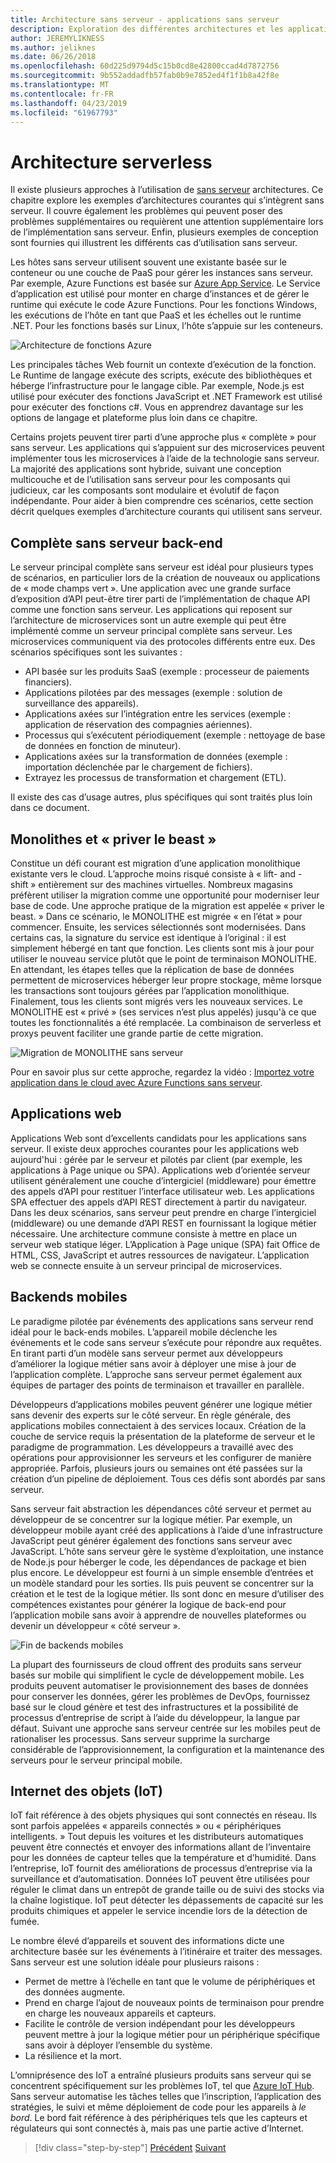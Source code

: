 ```yaml
---
title: Architecture sans serveur - applications sans serveur
description: Exploration des différentes architectures et les applications qui sont prises en charge par les architectures sans serveur, y compris les applications web, mobiles et IoT.
author: JEREMYLIKNESS
ms.author: jeliknes
ms.date: 06/26/2018
ms.openlocfilehash: 60d225d9794d5c15b0cd8e42800ccad4d7872756
ms.sourcegitcommit: 9b552addadfb57fab0b9e7852ed4f1f1b8a42f8e
ms.translationtype: MT
ms.contentlocale: fr-FR
ms.lasthandoff: 04/23/2019
ms.locfileid: "61967793"
---
```

# <a name="serverless-architecture"></a>Architecture serverless

Il existe plusieurs approches à l’utilisation de [sans serveur](http://azure.com/serverless) architectures. Ce chapitre explore les exemples d’architectures courantes qui s’intègrent sans serveur. Il couvre également les problèmes qui peuvent poser des problèmes supplémentaires ou requièrent une attention supplémentaire lors de l’implémentation sans serveur. Enfin, plusieurs exemples de conception sont fournies qui illustrent les différents cas d’utilisation sans serveur.

Les hôtes sans serveur utilisent souvent une existante basée sur le conteneur ou une couche de PaaS pour gérer les instances sans serveur. Par exemple, Azure Functions est basée sur [Azure App Service](https://docs.microsoft.com/azure/app-service/). Le Service d’application est utilisé pour monter en charge d’instances et de gérer le runtime qui exécute le code Azure Functions. Pour les fonctions Windows, les exécutions de l’hôte en tant que PaaS et les échelles out le runtime .NET. Pour les fonctions basés sur Linux, l’hôte s’appuie sur les conteneurs.

![Architecture de fonctions Azure](./media/azure-functions-architecture.png)

Les principales tâches Web fournit un contexte d’exécution de la fonction. Le Runtime de langage exécute des scripts, exécute des bibliothèques et héberge l’infrastructure pour le langage cible. Par exemple, Node.js est utilisé pour exécuter des fonctions JavaScript et .NET Framework est utilisé pour exécuter des fonctions c#. Vous en apprendrez davantage sur les options de langage et plateforme plus loin dans ce chapitre.

Certains projets peuvent tirer parti d’une approche plus « complète » pour sans serveur. Les applications qui s’appuient sur des microservices peuvent implémenter tous les microservices à l’aide de la technologie sans serveur. La majorité des applications sont hybride, suivant une conception multicouche et de l’utilisation sans serveur pour les composants qui judicieux, car les composants sont modulaire et évolutif de façon indépendante. Pour aider à bien comprendre ces scénarios, cette section décrit quelques exemples d’architecture courants qui utilisent sans serveur.

## <a name="full-serverless-back-end"></a>Complète sans serveur back-end

Le serveur principal complète sans serveur est idéal pour plusieurs types de scénarios, en particulier lors de la création de nouveaux ou applications de « mode champs vert ». Une application avec une grande surface d’exposition d’API peut-être tirer parti de l’implémentation de chaque API comme une fonction sans serveur. Les applications qui reposent sur l’architecture de microservices sont un autre exemple qui peut être implémenté comme un serveur principal complète sans serveur. Les microservices communiquent via des protocoles différents entre eux. Des scénarios spécifiques sont les suivantes :

* API basée sur les produits SaaS (exemple : processeur de paiements financiers).
* Applications pilotées par des messages (exemple : solution de surveillance des appareils).
* Applications axées sur l’intégration entre les services (exemple : application de réservation des compagnies aériennes).
* Processus qui s’exécutent périodiquement (exemple : nettoyage de base de données en fonction de minuteur).
* Applications axées sur la transformation de données (exemple : importation déclenchée par le chargement de fichiers).
* Extrayez les processus de transformation et chargement (ETL).

Il existe des cas d’usage autres, plus spécifiques qui sont traités plus loin dans ce document.

## <a name="monoliths-and-starving-the-beast"></a>Monolithes et « priver le beast »

Constitue un défi courant est migration d’une application monolithique existante vers le cloud. L’approche moins risqué consiste à « lift- and -shift » entièrement sur des machines virtuelles. Nombreux magasins préfèrent utiliser la migration comme une opportunité pour moderniser leur base de code. Une approche pratique de la migration est appelée « priver le beast. » Dans ce scénario, le MONOLITHE est migrée « en l’état » pour commencer. Ensuite, les services sélectionnés sont modernisées. Dans certains cas, la signature du service est identique à l’original : il est simplement hébergé en tant que fonction. Les clients sont mis à jour pour utiliser le nouveau service plutôt que le point de terminaison MONOLITHE. En attendant, les étapes telles que la réplication de base de données permettent de microservices héberger leur propre stockage, même lorsque les transactions sont toujours gérées par l’application monolithique. Finalement, tous les clients sont migrés vers les nouveaux services. Le MONOLITHE est « privé » (ses services n’est plus appelés) jusqu'à ce que toutes les fonctionnalités a été remplacée. La combinaison de serverless et proxys peuvent faciliter une grande partie de cette migration.

![Migration de MONOLITHE sans serveur](./media/serverless-monolith-migration.png)

Pour en savoir plus sur cette approche, regardez la vidéo : [Importez votre application dans le cloud avec Azure Functions sans serveur](https://channel9.msdn.com/Events/Connect/2017/E102).

## <a name="web-apps"></a>Applications web

Applications Web sont d’excellents candidats pour les applications sans serveur. Il existe deux approches courantes pour les applications web aujourd'hui : gérée par le serveur et pilotés par client (par exemple, les applications à Page unique ou SPA). Applications web d’orientée serveur utilisent généralement une couche d’intergiciel (middleware) pour émettre des appels d’API pour restituer l’interface utilisateur web. Les applications SPA effectuer des appels d’API REST directement à partir du navigateur. Dans les deux scénarios, sans serveur peut prendre en charge l’intergiciel (middleware) ou une demande d’API REST en fournissant la logique métier nécessaire. Une architecture commune consiste à mettre en place un serveur web statique léger. L’Application à Page unique (SPA) fait Office de HTML, CSS, JavaScript et autres ressources de navigateur. L’application web se connecte ensuite à un serveur principal de microservices.

## <a name="mobile-back-ends"></a>Backends mobiles

Le paradigme pilotée par événements des applications sans serveur rend idéal pour le back-ends mobiles. L’appareil mobile déclenche les événements et le code sans serveur s’exécute pour répondre aux requêtes. En tirant parti d’un modèle sans serveur permet aux développeurs d’améliorer la logique métier sans avoir à déployer une mise à jour de l’application complète. L’approche sans serveur permet également aux équipes de partager des points de terminaison et travailler en parallèle.

Développeurs d’applications mobiles peuvent générer une logique métier sans devenir des experts sur le côté serveur. En règle générale, des applications mobiles connectaient à des services locaux. Création de la couche de service requis la présentation de la plateforme de serveur et le paradigme de programmation. Les développeurs a travaillé avec des opérations pour approvisionner les serveurs et les configurer de manière appropriée. Parfois, plusieurs jours ou semaines ont été passées sur la création d’un pipeline de déploiement. Tous ces défis sont abordés par sans serveur.

Sans serveur fait abstraction les dépendances côté serveur et permet au développeur de se concentrer sur la logique métier. Par exemple, un développeur mobile ayant créé des applications à l’aide d’une infrastructure JavaScript peut générer également des fonctions sans serveur avec JavaScript. L’hôte sans serveur gère le système d’exploitation, une instance de Node.js pour héberger le code, les dépendances de package et bien plus encore. Le développeur est fourni à un simple ensemble d’entrées et un modèle standard pour les sorties. Ils puis peuvent se concentrer sur la création et le test de la logique métier. Ils sont donc en mesure d’utiliser des compétences existantes pour générer la logique de back-end pour l’application mobile sans avoir à apprendre de nouvelles plateformes ou devenir un développeur « côté serveur ».

![Fin de backends mobiles](./media/serverless-mobile-backend.png)

La plupart des fournisseurs de cloud offrent des produits sans serveur basés sur mobile qui simplifient le cycle de développement mobile. Les produits peuvent automatiser le provisionnement des bases de données pour conserver les données, gérer les problèmes de DevOps, fournissez basé sur le cloud génère et test des infrastructures et la possibilité de processus d’entreprise de script à l’aide du développeur, la langue par défaut. Suivant une approche sans serveur centrée sur les mobiles peut de rationaliser les processus. Sans serveur supprime la surcharge considérable de l’approvisionnement, la configuration et la maintenance des serveurs pour le serveur principal mobile.

## <a name="internet-of-things-iot"></a>Internet des objets (IoT)

IoT fait référence à des objets physiques qui sont connectés en réseau. Ils sont parfois appelées « appareils connectés » ou « périphériques intelligents. » Tout depuis les voitures et les distributeurs automatiques peuvent être connectés et envoyer des informations allant de l’inventaire pour les données de capteur telles que la température et d’humidité. Dans l’entreprise, IoT fournit des améliorations de processus d’entreprise via la surveillance et d’automatisation. Données IoT peuvent être utilisées pour réguler le climat dans un entrepôt de grande taille ou de suivi des stocks via la chaîne logistique. IoT peut détecter les dépassements de capacité sur les produits chimiques et appeler le service incendie lors de la détection de fumée.

Le nombre élevé d’appareils et souvent des informations dicte une architecture basée sur les événements à l’itinéraire et traiter des messages. Sans serveur est une solution idéale pour plusieurs raisons :

* Permet de mettre à l’échelle en tant que le volume de périphériques et des données augmente.
* Prend en charge l’ajout de nouveaux points de terminaison pour prendre en charge les nouveaux appareils et capteurs.
* Facilite le contrôle de version indépendant pour les développeurs peuvent mettre à jour la logique métier pour un périphérique spécifique sans avoir à déployer l’ensemble du système.
* La résilience et la mort.

L’omniprésence des IoT a entraîné plusieurs produits sans serveur qui se concentrent spécifiquement sur les problèmes IoT, tel que [Azure IoT Hub](https://docs.microsoft.com/azure/iot-hub). Sans serveur automatise les tâches telles que l’inscription, l’application des stratégies, le suivi et même déploiement de code pour les appareils à *le bord*. Le bord fait référence à des périphériques tels que les capteurs et régulateurs qui sont connectés à, mais pas une partie active d’Internet.

>[!div class="step-by-step"]
>[Précédent](architecture-approaches.md)
>[Suivant](serverless-architecture-considerations.md)

